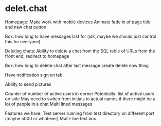 # delet.chat

Homepage:
  Make work with mobile devices
  Animate fade in of page title and new chat button

Box: how long to have messages last for (idk, maybe we should just control this for everyone)


Deleting chats:
  Ability to delete a chat from the SQL table of URLs from the front end, redirect to homepage

  Box: how long to delete chat after last message
    create delete now thing

Have notification sign on tab

Ability to send pictures

Counter of number of active users in corner
Potentially: list of active users on side
May need to switch from initials to actual names if there might be a lot of people in a chat
Multi lined messages

Features we have:
Test server running from test directory on different port (maybe 5000 or whatever)
Multi-line text box